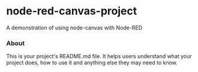 node-red-canvas-project
=======================

A demonstration of using node-canvas with Node-RED

### About

This is your project's README.md file. It helps users understand what your
project does, how to use it and anything else they may need to know.